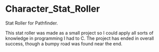# Character_Stat_Roller
Stat Roller for Pathfinder.

This stat roller was made as a small project so I could apply all sorts of knowledge in programming I had to C.
The project has ended in overall success, though a bumpy road was found near the end.
